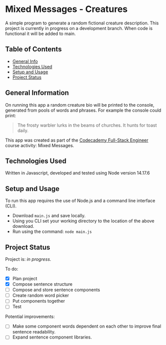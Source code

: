 # Mixed Messages - Creatures
A simple program to generate a random fictional creature description. This project is currently in progress on a development branch. When code is functional it will be added to main.

## Table of Contents
* [General Info](#general-information)
* [Technologies Used](#technologies-used)
* [Setup and Usage](#setup-and-usage)
* [Project Status](#project-status)


## General Information
On running this app a random creature bio will be printed to the console, generated from pools of words and phrases. For example the console could print:
> The frosty warbler lurks in the beams of churches. 
> It hunts for toast daily.

This app was created as part of the [Codecademy Full-Stack Engineer](https://www.codecademy.com/learn/paths/full-stack-engineer-career-path) course activity: Mixed Messages.

## Technologies Used
Written in Javascript, developed and tested using Node version 14.17.6

## Setup and Usage
To run this app requires the use of Node.js and a command line interface (CLI).

* Download `main.js` and save locally.
* Using you CLI set your working directory to the location of the above download.
* Run using the command: `node main.js`

## Project Status
Project is: _in progress_.

To do:
- [X] Plan project
- [X] Compose sentence structure
- [ ] Compose and store sentence components
- [ ] Create random word picker
- [ ] Put components together 
- [ ] Test

Potential improvements:
- [ ] Make some component words dependent on each other to improve final sentence readability.
- [ ] Expand sentence component libraries. 
